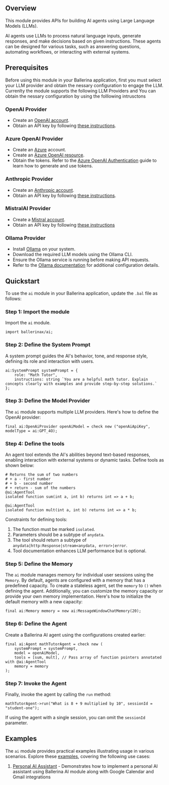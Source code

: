## Overview

This module provides APIs for building AI agents using Large Language Models (LLMs).

AI agents use LLMs to process natural language inputs, generate responses, and make decisions based on given instructions. These agents can be designed for various tasks, such as answering questions, automating workflows, or interacting with external systems.

## Prerequisites

Before using this module in your Ballerina application, first you must select your LLM provider and obtain the nessary configuration to engage the LLM. Currenlty the module supports the following LLM Providers and You can obtain the nessary configuration by using the folllowing intrusctons

### OpenAI Provider

- Create an [OpenAI account](https://beta.openai.com/signup/).
- Obtain an API key by following [these instructions](https://platform.openai.com/docs/api-reference/authentication).

### Azure OpenAI Provider

- Create an [Azure](https://azure.microsoft.com/en-us/features/azure-portal/) account.
- Create an [Azure OpenAI resource](https://learn.microsoft.com/en-us/azure/cognitive-services/openai/how-to/create-resource).
- Obtain the tokens. Refer to the [Azure OpenAI Authentication](https://learn.microsoft.com/en-us/azure/cognitive-services/openai/reference#authentication) guide to learn how to generate and use tokens.

### Anthropic Provider

- Create an [Anthropic account](https://www.anthropic.com/signup).
- Obtain an API key by following [these instructions](https://docs.anthropic.com/en/api/getting-started).

### MistralAI Provider

- Create a [Mistral account](https://console.mistral.ai/).
- Obtain an API key by following [these instructions](https://docs.mistral.ai/getting-started/quickstart/#account-setup)

### Ollama Provider

- Install [Ollama](https://ollama.com) on your system.
- Download the required LLM models using the Ollama CLI.
- Ensure the Ollama service is running before making API requests.
- Refer to the [Ollama documentation](https://github.com/ollama/ollama/blob/main/docs/modelfile.md#parameter) for additional configuration details.

## Quickstart

To use the `ai` module in your Ballerina application, update the `.bal` file as follows:

### Step 1: Import the module

Import the `ai` module.

```ballerina
import ballerinax/ai;
```

### Step 2: Define the System Prompt

A system prompt guides the AI's behavior, tone, and response style, defining its role and interaction with users.

```ballerina
ai:SystemPrompt systemPrompt = {
    role: "Math Tutor",
    instructions: string `You are a helpful math tutor. Explain concepts clearly with examples and provide step-by-step solutions.`
};
```

### Step 3: Define the Model Provider

The `ai` module supports multiple LLM providers. Here's how to define the OpenAI provider:

```ballerina
final ai:OpenAiProvider openAiModel = check new ("openAiApiKey", modelType = ai:GPT_4O);
```

### Step 4: Define the tools

An agent tool extends the AI's abilities beyond text-based responses, enabling interaction with external systems or dynamic tasks. Define tools as shown below:

```ballerina
# Returns the sum of two numbers
# + a - first number
# + b - second number
# + return - sum of the numbers
@ai:AgentTool
isolated function sum(int a, int b) returns int => a + b;

@ai:AgentTool
isolated function mult(int a, int b) returns int => a * b;
```

Constraints for defining tools:

1. The function must be marked `isolated`.
2. Parameters should be a subtype of `anydata`.
3. The tool should return a subtype of `anydata|http:Response|stream<anydata, error>|error`.
4. Tool documentation enhances LLM performance but is optional.

### Step 5: Define the Memory

The `ai` module manages memory for individual user sessions using the `Memory`. By default, agents are configured with a memory that has a predefined capacity. To create a stateless agent, set the `memory` to `()` when defining the agent. Additionally, you can customize the memory capacity or provide your own memory implementation. Here's how to initialize the default memory with a new capacity:

```ballerina
final ai:Memory memory = new ai:MessageWindowChatMemory(20);
```

### Step 6: Define the Agent

Create a Ballerina AI agent using the configurations created earlier:

```ballerina
final ai:Agent mathTutorAgent = check new (
    systemPrompt = systemPrompt,
    model = openAiModel,
    tools = [sum, mult], // Pass array of function pointers annotated with @ai:AgentTool
    memory = memory
);
```

### Step 7: Invoke the Agent

Finally, invoke the agent by calling the `run` method:

```ballerina
mathTutorAgent->run("What is 8 + 9 multiplied by 10", sessionId = "student-one");
```

If using the agent with a single session, you can omit the `sessionId` parameter.

## Examples

The `ai` module provides practical examples illustrating usage in various scenarios. Explore these [examples](https://github.com/ballerina-platform/module-ballerinax-ai.agent/tree/main/examples/), covering the following use cases:

1. [Personal AI Assistant](https://github.com/ballerina-platform/module-ballerinax-ai.agent/tree/main/examples/personal-ai-assistant) - Demonstrates how to implement a personal AI assistant using Ballerina AI module along with Google Calendar and Gmail integrations
